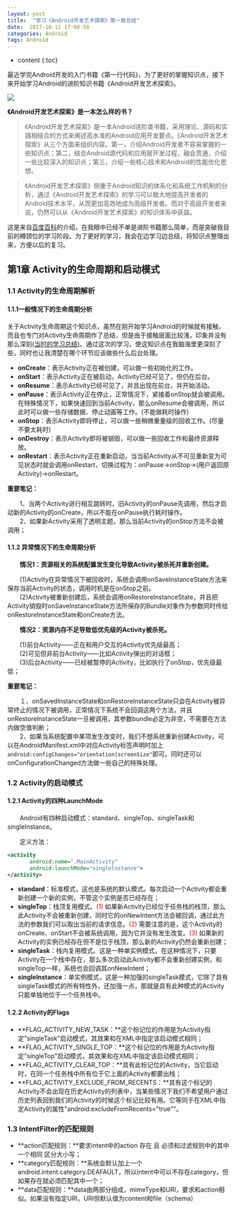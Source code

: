 ```yaml
---
layout: post
title:  "学习《Android开发艺术探索》第一章总结"
date:  2017-10-11 17:08:56
categories: Android
tags: Android
---
```

* content
{:toc}

最近学完Android开发的入门书籍《第一行代码》，为了更好的掌握知识点，接下来开始学习Android的进阶知识书籍《Android开发艺术探索》。





![](https://i.imgur.com/kXgxhal.jpg)

**《Android开发艺术探索》是一本怎么样的书？**

> 《Android开发艺术探索》是一本Android进阶类书籍，采用理论、源码和实践相结合的方式来阐述高水准的Android应用开发要点。《Android开发艺术探索》从三个方面来组织内容。第一，介绍Android开发者不容易掌握的一些知识点；第二，结合Android源代码和应用层开发过程，融会贯通，介绍一些比较深入的知识点；第三，介绍一些核心技术和Android的性能优化思想。


> 《Android开发艺术探索》侧重于Android知识的体系化和系统工作机制的分析，通过《Android开发艺术探索》的学习可以极大地提高开发者的Android技术水平，从而更加高效地成为高级开发者。而对于高级开发者来说，仍然可以从《Android开发艺术探索》的知识体系中获益。

这是来自[百度百科](https://baike.baidu.com/item/Android%E5%BC%80%E5%8F%91%E8%89%BA%E6%9C%AF%E6%8E%A2%E7%B4%A2/18526051?fr=aladdin)的介绍，在我眼中已经不单是进阶书籍那么简单，而是突破我目前的樽颈位的学习阶段。为了更好的学习，我会在边学习边总结，将知识点整理出来，方便以后的复习。

## 第1章 Activity的生命周期和启动模式

### 1.1  Activity的生命周期解析

####  1.1.1一般情况下的生命周期分析

关于Activity生命周期这个知识点，虽然在刚开始学习Android的时候就有接触，而且也专门对Activity生命周期作了总结，但是由于接触层面比较浅，印象并没有那么深刻[(当时的学习总结)](http://blog.csdn.net/qq_26849491/article/details/51241356)。通过这次的学习，使这知识点在我脑海里更深刻了些，同时也让我清楚在哪个环节应该做些什么后台处理。


- **onCreate**：表示Activity正在被创建，可以做一些初始化的工作。
- **onStart**：表示Activity正在被启动，Activity已经可见了，但仍在后台。
- **onResume**：表示Activity已经可见了，并且出现在前台，并开始活动。
- **onPause**：表示Activity正在停止，正常情况下，紧接着onStop就会被调用。在特殊情况下，如果快速回到当前Activity，那么onResume会被调用，所以此时可以做一些存储数据、停止动画等工作。(不能做耗时操作) 
- **onStop**：表示Activity即将停止，可以做一些稍微重量级的回收工作。(尽量不要太耗时) 
- **onDestroy**：表示Activity即将被销毁，可以做一些回收工作和最终资源释放。
- **onRestart**：表示Activity正在重新启动，当当前Activity从不可见重新变为可见状态时就会调用onRestart，切换过程为：onPause->onStop->(用户返回原Activity)->onRestart。


**重要笔记：**

　　1、当两个Activity进行相互跳转时，旧Activity的onPause先调用，然后才启动新的Activity的onCreate，所以不能在onPause执行耗时操作。 <br />
　　2、如果新Activity采用了透明主题，那么当前Activity的onStop方法不会被调用； 



####  1.1.2 异常情况下的生命周期分析

　　**情况1：资源相关的系统配置发生变化导致Activity被杀死并重新创建。**

　　(1)Activity在异常情况下被回收时，系统会调用onSaveInstanceState方法来保存当前Activity的状态，调用时机是在onStop之前。  <br />
　　(2)Activity被重新创建后，系统会调用onRestoreInstanceState，并且把Activity销毁时onSaveInstanceState方法所保存的Bundle对象作为参数同时传给onRestoreInstanceState和onCreate方法。


　　**情况2：资源内存不足导致低优先级的Activity被杀死。**

　　(1)前台Activity——正在和用户交互的Activity优先级最高； <br />
　　(2)可见但非前台Activity——比如Activity弹出的对话框； <br />
　　(3)后台Activity——已经被暂停的Activity，比如执行了onStop，优先级最低； 

**重要笔记：**

　　１、onSavedInstanceState和onRestoreInstanceState只会在Activity被异常终止的情况下被调用，正常情况下系统不会回调这两个方法，并且onRestoreInstanceState一旦被调用，其参数bundle必定为非空，不需要在方法内做空值判断； <br />
　　2、如果当系统配置中某项发生改变时，我们不想系统重新创建Activity，可以在AndroidManifest.xml中对应Activity标签声明时加上
` android:configChanges="orientation|screenSize"`即可。同时还可以onConfigurationChanged方法做一些自己的特殊处理。


### 1.2 Activity的启动模式

#### 1.2.1 Activity的四种LaunchMode

　　Android有四种启动模式：standard、singleTop、singleTask和singleInstance。

　　定义方法：

```xml
<activity
       android:name=".MainActivity"
       android:launchMode="singlelnstance">
</activity>   
```

- **standard**：标准模式，这也是系统的默认模式。每次启动一个Activity都会重新创建一个新的实例，不管这个实例是否已经存在；
- **singleTop**：栈顶复用模式。<font color="#dd0000">(1)</font> 如果新Activity已经位于任务栈的栈顶，那么此Activity不会被重新创建，同时它的onNewIntent方法会被回调，通过此方法的参数我们可以取出当前的请求信息。<font color="#dd0000">(2)</font> 需要注意的是，这个Activity的onCreate、onStart不会被系统调用，因为它并没有发生改变。<font color="#dd0000">(3)</font> 如果新的Activity的实例已经存在但不是位于栈顶，那么新的Activity仍然会重新创建； 
- **singleTask**：栈内复用模式。这是一种单实例模式，在这种情况下，只要Activity在一个栈中存在，那么多次启动此Activity都不会重新创建实例，和singleTop一样，系统也会回调其onNewIntent；
- **singleInstance**：单实例模式，这是一种加强的singleTask模式，它除了具有singleTask模式的所有特性外，还加强一点，那就是具有此种模式的Activity只能单独地位于一个任务栈中。


#### 1.2.2 Activity的Flags

- **FLAG_ACTIVITY_NEW_TASK：**这个标记位的作用是为Activity指定"singleTask"启动模式，其效果和在XML中指定该启动模式相同；
- **FLAG_ACTIVITY_SINGLE_TOP：**这个标记位的作用是为Activity指定"singleTop"启动模式，其效果和在XML中指定该启动模式相同； 
- **FLAG_ACTIVITY_CLEAR_TOP：**具有此标记位的Activity，当它启动时，在同一个任务栈中所有位于它上面的Activity都要出栈；
- **FLAG_ACTIVITY_EXCLUDE_FROM_RECENTS：**具有这个标记的Activity不会出现在历史Activity的列表中，当某些情况下我们不希望用户通过历史列表回到我们的Activity的时候这个标记比较有用。它等同于在XML中指定Activity的属性"android:excludeFromRecents="true""。

### 1.3 IntentFilter的匹配规则

- **action匹配规则：**要求intent中的action 存在 且 必须和过滤规则中的其中一个相同 区分大小写； 
- **category匹配规则：**系统会默认加上一个android.intent.category.DEAFAULT，所以intent中可以不存在category，但如果存在就必须匹配其中一个； 
- **data匹配规则：**data由两部分组成，mimeType和URI，要求和action相似。如果没有指定URI，URI但默认值为content和file（schema）







